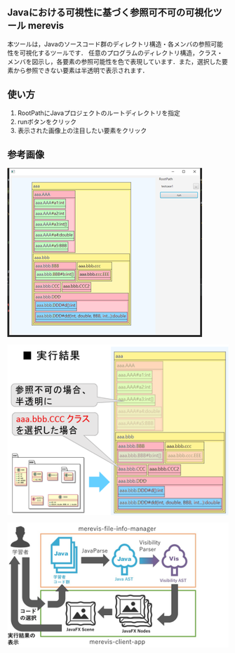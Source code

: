 ## Javaにおける可視性に基づく参照可不可の可視化ツール **merevis**
本ツールは，Javaのソースコード群のディレクトリ構造・各メンバの参照可能性を可視化するツールです．
任意のプログラムのディレクトリ構造，クラス・メンバを図示し，各要素の参照可能性を色で表現しています．また，選択した要素から参照できない要素は半透明で表示されます．

## 使い方
1. RootPathにJavaプロジェクトのルートディレクトリを指定
2. runボタンをクリック
3. 表示された画像上の注目したい要素をクリック

## 参考画像
![img1](res/img/img1.png)

![img2](res/img/img2.png)

![img3](res/img/img3.jpg)
